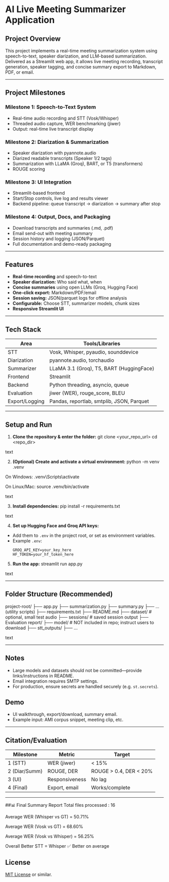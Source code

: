 # AI Live Meeting Summarizer Application

## Project Overview

This project implements a real-time meeting summarization system using speech-to-text, speaker diarization, and LLM-based summarization. Delivered as a Streamlit web app, it allows live meeting recording, transcript generation, speaker tagging, and concise summary export to Markdown, PDF, or email.

---

## Project Milestones

### **Milestone 1: Speech-to-Text System**
- Real-time audio recording and STT (Vosk/Whisper)
- Threaded audio capture, WER benchmarking (jiwer)
- Output: real-time live transcript display

### **Milestone 2: Diarization & Summarization**
- Speaker diarization with pyannote.audio
- Diarized readable transcripts (Speaker 1/2 tags)
- Summarization with LLaMA (Groq), BART, or T5 (transformers)
- ROUGE scoring

### **Milestone 3: UI Integration**
- Streamlit-based frontend
- Start/Stop controls, live log and results viewer
- Backend pipeline: queue transcript → diarization → summary after stop

### **Milestone 4: Output, Docs, and Packaging**
- Download transcripts and summaries (.md, .pdf)
- Email send-out with meeting summary
- Session history and logging (JSON/Parquet)
- Full documentation and demo-ready packaging

---

## Features

- **Real-time recording** and speech-to-text
- **Speaker diarization:** Who said what, when
- **Concise summaries** using open LLMs (Groq, Hugging Face)
- **One-click export:** Markdown/PDF/email
- **Session saving:** JSON/parquet logs for offline analysis
- **Configurable:** Choose STT, summarizer models, chunk sizes
- **Responsive Streamlit UI**

---

## Tech Stack

| Area                 | Tools/Libraries                              |
|----------------------|----------------------------------------------|
| STT                  | Vosk, Whisper, pyaudio, sounddevice          |
| Diarization          | pyannote.audio, torchaudio                   |
| Summarizer           | LLaMA 3.1 (Groq), T5, BART (HuggingFace)     |
| Frontend             | Streamlit                                    |
| Backend              | Python threading, asyncio, queue             |
| Evaluation           | jiwer (WER), rouge_score, BLEU               |
| Export/Logging       | Pandas, reportlab, smtplib, JSON, Parquet    |

---

## Setup and Run

1. **Clone the repository & enter the folder:**
git clone <your_repo_url>
cd <repo_dir>

text

2. **(Optional) Create and activate a virtual environment:**
python -m venv .venv

On Windows:
.venv\Scripts\activate

On Linux/Mac:
source .venv/bin/activate

text

3. **Install dependencies:**
pip install -r requirements.txt

text

4. **Set up Hugging Face and Groq API keys:**
- Add them to `.env` in the project root, or set as environment variables.
- Example `.env`:
  ```
  GROQ_API_KEY=your_key_here
  HF_TOKEN=your_hf_token_here
  ```

5. **Run the app:**
streamlit run app.py

text

---

## Folder Structure (Recommended)

project-root/
├── app.py
├── summarization.py
├── summary.py
├── ... (utility scripts)
├── requirements.txt
├── README.md
├── dataset/ # optional, small test audio
├── sessions/ # saved session output
├── Evaluation report/
├── model/ # NOT included in repo; instruct users to download
├── stt_outputs/
├── ...

text

---

## Notes

- Large models and datasets should not be committed—provide links/instructions in README.
- Email integration requires SMTP settings.
- For production, ensure secrets are handled securely (e.g. `st.secrets`).

## Demo

- UI walkthrough, export/download, summary email.
- Example input: AMI corpus snippet, meeting clip, etc.

---

## Citation/Evaluation

| Milestone | Metric          | Target     |
|-----------|-----------------|-----------|
| 1 (STT)   | WER (jiwer)     | < 15%     |
| 2 (Diar/Summ)| ROUGE, DER   | ROUGE > 0.4, DER < 20% |
| 3 (UI)    | Responsiveness  | No lag    |
| 4 (Final) | Export, email   | Works/complete |

---

##📊 Final Summary Report
Total files processed : 16

Average WER (Whisper vs GT)   = 50.71%

Average WER (Vosk vs GT)      = 68.60%

Average WER (Vosk vs Whisper) = 56.25%

Overall Better STT             = Whisper ✅ Better on average

## License

[MIT License](LICENSE) or similar.
